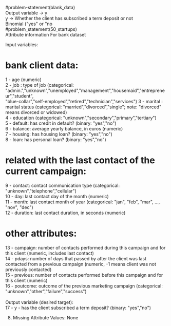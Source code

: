#problem-statement(blank_data)<br>
Output variable -> y<br>
y -> Whether the client has subscribed a term deposit or not <br>
Binomial ("yes" or "no<br>
#problem_statement(50_startups)<br>
Attribute information For bank dataset

   Input variables:
   # bank client data:<br>
   1 - age (numeric)<br>
   2 - job : type of job (categorical: "admin.","unknown","unemployed","management","housemaid","entrepreneur","student",<br>
                                       "blue-collar","self-employed","retired","technician","services") 
   3 - marital : marital status (categorical: "married","divorced","single"; note: "divorced" means divorced or widowed)<br>
   4 - education (categorical: "unknown","secondary","primary","tertiary")<br>
   5 - default: has credit in default? (binary: "yes","no")<br>
   6 - balance: average yearly balance, in euros (numeric)<br> 
   7 - housing: has housing loan? (binary: "yes","no")<br>
   8 - loan: has personal loan? (binary: "yes","no")<br>
   # related with the last contact of the current campaign:<br>
   9 - contact: contact communication type (categorical: "unknown","telephone","cellular") <br>
  10 - day: last contact day of the month (numeric)<br>
  11 - month: last contact month of year (categorical: "jan", "feb", "mar", ..., "nov", "dec")<br>
  12 - duration: last contact duration, in seconds (numeric)<br>
   # other attributes:<br>
  13 - campaign: number of contacts performed during this campaign and for this client (numeric, includes last contact)<br>
  14 - pdays: number of days that passed by after the client was last contacted from a previous campaign (numeric, -1 means client was not previously contacted)<br>
  15 - previous: number of contacts performed before this campaign and for this client (numeric)<br>
  16 - poutcome: outcome of the previous marketing campaign (categorical: "unknown","other","failure","success")<br>
 <br>
  Output variable (desired target):<br>
  17 - y - has the client subscribed a term deposit? (binary: "yes","no")<br>

8. Missing Attribute Values: None<br>
